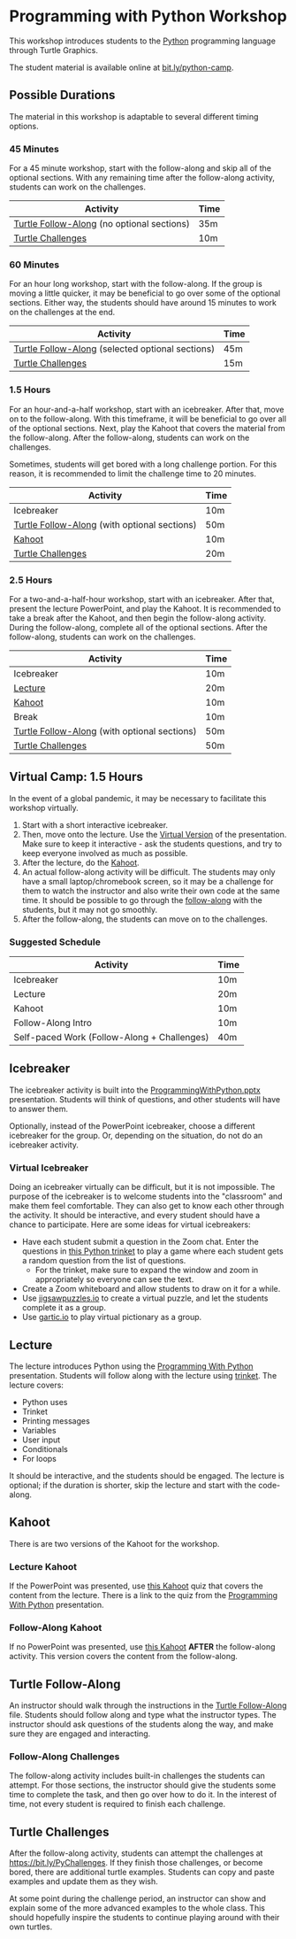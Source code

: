 # Programming with Python Workshop
This workshop introduces students to the [Python](https://www.python.org/) programming language through Turtle Graphics.

The student material is available online at [bit.ly/python-camp](https://bit.ly/python-camp/).

## Possible Durations
The material in this workshop is adaptable to several different timing options.

### 45 Minutes
For a 45 minute workshop, start with the follow-along and skip all of the optional sections. With any remaining time after the follow-along activity, students can work on the challenges.

| Activity | Time |
|-|-|
| [Turtle Follow-Along](TurtleFollowAlong.md) (no optional sections) | 35m |
| [Turtle Challenges](https://bit.ly/PyChallenges) | 10m |

### 60 Minutes
For an hour long workshop, start with the follow-along. If the group is moving a little quicker, it may be beneficial to go over some of the optional sections. Either way, the students should have around 15 minutes to work on the challenges at the end.

| Activity | Time |
|-|-|
| [Turtle Follow-Along](TurtleFollowAlong.md) (selected optional sections) | 45m |
| [Turtle Challenges](https://bit.ly/PyChallenges) | 15m |

### 1.5 Hours
For an hour-and-a-half workshop, start with an icebreaker. After that, move on to the follow-along. With this timeframe, it will be beneficial to go over all of the optional sections. Next, play the Kahoot that covers the material from the follow-along. After the follow-along, students can work on the challenges.

Sometimes, students will get bored with a long challenge portion. For this reason, it is recommended to limit the challenge time to 20 minutes.

| Activity | Time |
|-|-|
| Icebreaker | 10m |
| [Turtle Follow-Along](TurtleFollowAlong.md) (with optional sections) | 50m |
| [Kahoot](https://create.kahoot.it/share/duplicate-of-programming-with-python-quiz/94268b8a-33b6-49ad-b739-ef325c55c540) | 10m |
| [Turtle Challenges](https://bit.ly/PyChallenges) | 20m |

### 2.5 Hours
For a two-and-a-half-hour workshop, start with an icebreaker. After that, present the lecture PowerPoint, and play the Kahoot. It is recommended to take a break after the Kahoot, and then begin the follow-along activity. During the follow-along, complete all of the optional sections. After the follow-along, students can work on the challenges.

| Activity | Time |
|-|-|
| Icebreaker | 10m |
| [Lecture](ProgrammingWithPython.pptx) | 20m |
| [Kahoot](https://create.kahoot.it/share/programming-with-python-quiz/e467016f-1971-4e14-b247-7e5e0f87c00c) | 10m |
| Break | 10m |
| [Turtle Follow-Along](TurtleFollowAlong.md) (with optional sections) | 50m |
| [Turtle Challenges](https://bit.ly/PyChallenges) | 50m |

## Virtual Camp: 1.5 Hours
In the event of a global pandemic, it may be necessary to facilitate this workshop virtually.

1. Start with a short interactive icebreaker.
1. Then, move onto the lecture. Use the [Virtual Version](ProgrammingWithPythonVirtual.pptx) of the presentation. Make sure to keep it interactive - ask the students questions, and try to keep everyone involved as much as possible.
1. After the lecture, do the [Kahoot](https://create.kahoot.it/share/programming-with-python-quiz/e467016f-1971-4e14-b247-7e5e0f87c00c).
1. An actual follow-along activity will be difficult. The students may only have a small laptop/chromebook screen, so it may be a challenge for them to watch the instructor and also write their own code at the same time. It should be possible to go through the [follow-along](TurtleFollowAlong.md) with the students, but it may not go smoothly.
1. After the follow-along, the students can move on to the challenges.

### Suggested Schedule

| Activity | Time |
|-|-|
| Icebreaker | 10m |
| Lecture | 20m |
| Kahoot | 10m |
| Follow-Along Intro | 10m |
| Self-paced Work (Follow-Along + Challenges) | 40m |

## Icebreaker
The icebreaker activity is built into the [ProgrammingWithPython.pptx](ProgrammingWithPython.pptx) presentation. Students will think of questions, and other students will have to answer them.

Optionally, instead of the PowerPoint icebreaker, choose a different icebreaker for the group. Or, depending on the situation, do not do an icebreaker activity.

### Virtual Icebreaker
Doing an icebreaker virtually can be difficult, but it is not impossible. The purpose of the icebreaker is to welcome students into the "classroom" and make them feel comfortable. They can also get to know each other through the activity. It should be interactive, and every student should have a chance to participate. Here are some ideas for virtual icebreakers:

- Have each student submit a question in the Zoom chat. Enter the questions in [this Python trinket](https://trinket.io/python/372d404f0f?outputOnly=true&runOption=run) to play a game where each student gets a random question from the list of questions.
    - For the trinket, make sure to expand the window and zoom in appropriately so everyone can see the text.
- Create a Zoom whiteboard and allow students to draw on it for a while.
- Use [jigsawpuzzles.io](https://jigsawpuzzles.io/) to create a virtual puzzle, and let the students complete it as a group.
- Use [gartic.io](https://gartic.io/) to play virtual pictionary as a group.

## Lecture
The lecture introduces Python using the [Programming With Python](ProgrammingWithPython.pptx) presentation. Students will follow along with the lecture using [trinket](https://trinket.io). The lecture covers:
- Python uses
- Trinket
- Printing messages
- Variables
- User input
- Conditionals
- For loops

It should be interactive, and the students should be engaged. The lecture is optional; if the duration is shorter, skip the lecture and start with the code-along.

## Kahoot
There is are two versions of the Kahoot for the workshop.

### Lecture Kahoot
If the PowerPoint was presented, use [this Kahoot](https://create.kahoot.it/share/programming-with-python-quiz/e467016f-1971-4e14-b247-7e5e0f87c00c) quiz that covers the content from the lecture. There is a link to the quiz from the [Programming With Python](ProgrammingWithPython.pptx) presentation.

### Follow-Along Kahoot
If no PowerPoint was presented, use [this Kahoot](https://create.kahoot.it/share/duplicate-of-programming-with-python-quiz/94268b8a-33b6-49ad-b739-ef325c55c540) **AFTER** the follow-along activity. This version covers the content from the follow-along.

## Turtle Follow-Along
An instructor should walk through the instructions in the [Turtle Follow-Along](TurtleFollowAlong.md) file. Students should follow along and type what the instructor types. The instructor should ask questions of the students along the way, and make sure they are engaged and interacting.

### Follow-Along Challenges
The follow-along activity includes built-in challenges the students can attempt. For those sections, the instructor should give the students some time to complete the task, and then go over how to do it. In the interest of time, not every student is required to finish each challenge.

## Turtle Challenges
After the follow-along activity, students can attempt the challenges at https://bit.ly/PyChallenges. If they finish those challenges, or become bored, there are additional turtle examples. Students can copy and paste examples and update them as they wish.

At some point during the challenge period, an instructor can show and explain some of the more advanced examples to the whole class. This should hopefully inspire the students to continue playing around with their own turtles.